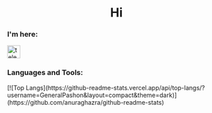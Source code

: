 <h1 align="center">Hi</h1>
<h3 align="left">I'm here:</h3> </a> <a href="https://t.me/GeneralPashan" target="blank"><img align="center" src="https://upload.wikimedia.org/wikipedia/commons/8/83/Telegram_2019_Logo.svg" alt="telegram" height="30" width="30" /></a>

<h3 align="left">Languages and Tools:</h3>
[![Top Langs](https://github-readme-stats.vercel.app/api/top-langs/?username=GeneralPashon&layout=compact&theme=dark)](https://github.com/anuraghazra/github-readme-stats)
